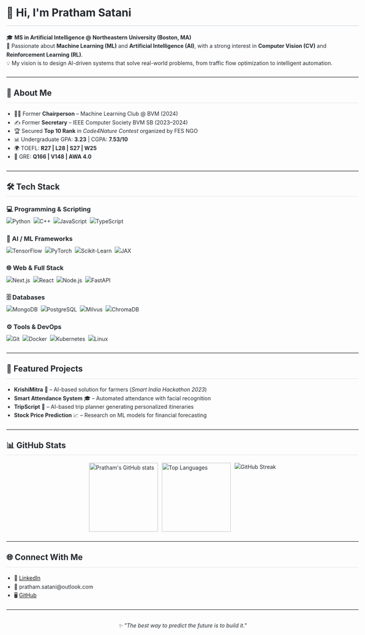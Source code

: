 <!DOCTYPE html>
<html>
<head>
    <meta charset="UTF-8">
</head>
<body style="font-family: -apple-system, BlinkMacSystemFont, 'Segoe UI', Helvetica, Arial, sans-serif; line-height: 1.6; color: #24292e; max-width: 1200px; margin: 0 auto; padding: 20px;">

<h1 style="border-bottom: 2px solid #e1e4e8; padding-bottom: 10px;">👋 Hi, I'm Pratham Satani</h1>

<p>🎓 <strong>MS in Artificial Intelligence @ Northeastern University (Boston, MA)</strong><br>
🌟 Passionate about <strong>Machine Learning (ML)</strong> and <strong>Artificial Intelligence (AI)</strong>, with a strong interest in <strong>Computer Vision (CV)</strong> and <strong>Reinforcement Learning (RL)</strong>.<br>
💡 My vision is to design AI-driven systems that solve real-world problems, from traffic flow optimization to intelligent automation.</p>

<hr style="border: none; border-top: 1px solid #e1e4e8; margin: 24px 0;">

<h2 style="border-bottom: 1px solid #e1e4e8; padding-bottom: 8px; margin-top: 24px;">🚀 About Me</h2>
<ul style="padding-left: 20px;">
    <li>🧑‍💻 Former <strong>Chairperson</strong> – Machine Learning Club @ BVM (2024)</li>
    <li>✍️ Former <strong>Secretary</strong> – IEEE Computer Society BVM SB (2023–2024)</li>
    <li>🏆 Secured <strong>Top 10 Rank</strong> in <em>Code4Nature Contest</em> organized by FES NGO</li>
    <li>📊 Undergraduate GPA: <strong>3.23</strong> | CGPA: <strong>7.53/10</strong></li>
    <li>🌍 TOEFL: <strong>R27 | L28 | S27 | W25</strong></li>
    <li>📝 GRE: <strong>Q166 | V148 | AWA 4.0</strong></li>
</ul>

<hr style="border: none; border-top: 1px solid #e1e4e8; margin: 24px 0;">

<h2 style="border-bottom: 1px solid #e1e4e8; padding-bottom: 8px; margin-top: 24px;">🛠️ Tech Stack</h2>

<div style="margin: 20px 0;">
    <h3 style="margin-top: 16px; margin-bottom: 8px;">💻 Programming & Scripting</h3>
    <div style="display: flex; flex-wrap: wrap; gap: 8px; align-items: center;">
        <img src="https://img.shields.io/badge/Python-3776AB?style=for-the-badge&logo=python&logoColor=white" alt="Python">
        <img src="https://img.shields.io/badge/C++-00599C?style=for-the-badge&logo=cplusplus&logoColor=white" alt="C++">
        <img src="https://img.shields.io/badge/JavaScript-F7E01D?style=for-the-badge&logo=javascript&logoColor=black" alt="JavaScript">
        <img src="https://img.shields.io/badge/TypeScript-3178C6?style=for-the-badge&logo=typescript&logoColor=white" alt="TypeScript">
    </div>
</div>

<div style="margin: 20px 0;">
    <h3 style="margin-top: 16px; margin-bottom: 8px;">🧠 AI / ML Frameworks</h3>
    <div style="display: flex; flex-wrap: wrap; gap: 8px; align-items: center;">
        <img src="https://img.shields.io/badge/TensorFlow-FF6F00?style=for-the-badge&logo=tensorflow&logoColor=white" alt="TensorFlow">
        <img src="https://img.shields.io/badge/PyTorch-EE4C2C?style=for-the-badge&logo=pytorch&logoColor=white" alt="PyTorch">
        <img src="https://img.shields.io/badge/Scikit--Learn-F7931E?style=for-the-badge&logo=scikitlearn&logoColor=white" alt="Scikit-Learn">
        <img src="https://img.shields.io/badge/JAX-FFB500?style=for-the-badge&logo=google&logoColor=black" alt="JAX">
    </div>
</div>

<div style="margin: 20px 0;">
    <h3 style="margin-top: 16px; margin-bottom: 8px;">🌐 Web & Full Stack</h3>
    <div style="display: flex; flex-wrap: wrap; gap: 8px; align-items: center;">
        <img src="https://img.shields.io/badge/Next.js-000000?style=for-the-badge&logo=nextdotjs&logoColor=white" alt="Next.js">
        <img src="https://img.shields.io/badge/React-61DAFB?style=for-the-badge&logo=react&logoColor=black" alt="React">
        <img src="https://img.shields.io/badge/Node.js-339933?style=for-the-badge&logo=node.js&logoColor=white" alt="Node.js">
        <img src="https://img.shields.io/badge/FastAPI-009688?style=for-the-badge&logo=fastapi&logoColor=white" alt="FastAPI">
    </div>
</div>

<div style="margin: 20px 0;">
    <h3 style="margin-top: 16px; margin-bottom: 8px;">🗄️ Databases</h3>
    <div style="display: flex; flex-wrap: wrap; gap: 8px; align-items: center;">
        <img src="https://img.shields.io/badge/MongoDB-47A248?style=for-the-badge&logo=mongodb&logoColor=white" alt="MongoDB">
        <img src="https://img.shields.io/badge/PostgreSQL-4169E1?style=for-the-badge&logo=postgresql&logoColor=white" alt="PostgreSQL">
        <img src="https://img.shields.io/badge/Milvus-00B8D9?style=for-the-badge&logo=milvus&logoColor=white" alt="Milvus">
        <img src="https://img.shields.io/badge/ChromaDB-5A20CB?style=for-the-badge&logo=chromadb&logoColor=white" alt="ChromaDB">
    </div>
</div>

<div style="margin: 20px 0;">
    <h3 style="margin-top: 16px; margin-bottom: 8px;">⚙️ Tools & DevOps</h3>
    <div style="display: flex; flex-wrap: wrap; gap: 8px; align-items: center;">
        <img src="https://img.shields.io/badge/Git-F05032?style=for-the-badge&logo=git&logoColor=white" alt="Git">
        <img src="https://img.shields.io/badge/Docker-2496ED?style=for-the-badge&logo=docker&logoColor=white" alt="Docker">
        <img src="https://img.shields.io/badge/Kubernetes-326CE5?style=for-the-badge&logo=kubernetes&logoColor=white" alt="Kubernetes">
        <img src="https://img.shields.io/badge/Linux-FCC624?style=for-the-badge&logo=linux&logoColor=black" alt="Linux">
    </div>
</div>

<hr style="border: none; border-top: 1px solid #e1e4e8; margin: 24px 0;">

<h2 style="border-bottom: 1px solid #e1e4e8; padding-bottom: 8px; margin-top: 24px;">📂 Featured Projects</h2>
<ul style="padding-left: 20px;">
    <li><strong>KrishiMitra</strong> 🌱 – AI-based solution for farmers (<em>Smart India Hackathon 2023</em>)</li>
    <li><strong>Smart Attendance System</strong> 🎓 – Automated attendance with facial recognition</li>
    <li><strong>TripScript</strong> 🧳 – AI-based trip planner generating personalized itineraries</li>
    <li><strong>Stock Price Prediction</strong> 📈 – Research on ML models for financial forecasting</li>
</ul>

<hr style="border: none; border-top: 1px solid #e1e4e8; margin: 24px 0;">

<h2 style="border-bottom: 1px solid #e1e4e8; padding-bottom: 8px; margin-top: 24px;">📊 GitHub Stats</h2>
<div style="display: flex; justify-content: center; gap: 10px; flex-wrap: wrap; margin: 20px 0;">
    <img src="https://github-readme-stats.vercel.app/api?username=prathamsatani&show_icons=true&theme=radical" alt="Pratham's GitHub stats" style="height: 180px;">
    <img src="https://github-readme-stats.vercel.app/api/top-langs/?username=prathamsatani&layout=compact&theme=radical" alt="Top Languages" style="height: 180px;">
    <img src="https://github-readme-streak-stats.herokuapp.com?user=prathamsatani&theme=radical" alt="GitHub Streak">
</div>

<hr style="border: none; border-top: 1px solid #e1e4e8; margin: 24px 0;">

<h2 style="border-bottom: 1px solid #e1e4e8; padding-bottom: 8px; margin-top: 24px;">🌐 Connect With Me</h2>
<ul style="padding-left: 20px;">
    <li>💼 <a href="https://www.linkedin.com/in/pratham-satani">LinkedIn</a></li>
    <li>📧 pratham.satani@outlook.com</li>
    <li>🖥️ <a href="https://github.com/prathamsatani">GitHub</a></li>
</ul>

<hr style="border: none; border-top: 1px solid #e1e4e8; margin: 24px 0;">

<p style="text-align: center; font-style: italic; margin-top: 30px;">✨ <em>"The best way to predict the future is to build it."</em></p>

</body>
</html>
